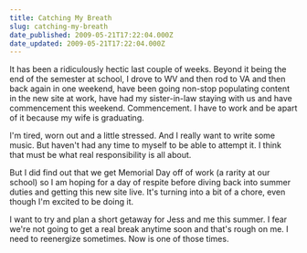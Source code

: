 ```yaml
---
title: Catching My Breath
slug: catching-my-breath
date_published: 2009-05-21T17:22:04.000Z
date_updated: 2009-05-21T17:22:04.000Z
---
```


It has been a ridiculously hectic last couple of weeks. Beyond it being the end of the semester at school, I drove to WV and then rod to VA and then back again in one weekend, have been going non-stop populating content in the new site at work, have had my sister-in-law staying with us and have commencement this weekend. Commencement. I have to work and be apart of it because my wife is graduating.

I'm tired, worn out and a little stressed. And I really want to write some music. But haven't had any time to myself to be able to attempt it. I think that must be what real responsibility is all about.

But I did find out that we get Memorial Day off of work (a rarity at our school) so I am hoping for a day of respite before diving back into summer duties and getting this new site live. It's turning into a bit of a chore, even though I'm excited to be doing it.

I want to try and plan a short getaway for Jess and me this summer. I fear we're not going to get a real break anytime soon and that's rough on me. I need to reenergize sometimes. Now is one of those times.
